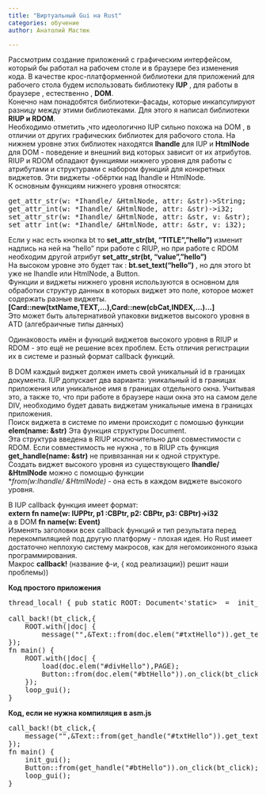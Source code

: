 ```yaml
---
title: "Виртуальный Gui на Rust"
categories: обучение
author: Анатолий Мастюк

---
```


Рассмотрим создание приложений с графическим интерфейсом, который бы работал на рабочем столе и в браузере без изменения кода. В качестве крос-платформенной библиотеки для приложений для рабочего стола будем использовать библиотеку **IUP** , для работы в браузере , естественно , **DOM**.  
Конечно нам понадобятся библиотеки-фасады, которые инкапсулируют разницу между этими библиотеками. Для этого я написал библиотеки **RIUP и RDOM**.  
Необходимо отметить ,что идеологично IUP сильно похожа на DOM , в отличии от других графических библиотек для рабочого стола. На нижнем уровне этих библиотек находятся **Ihandle** для IUP и **HtmlNode** для DOM - поведение и внешний вид которых зависит от их атрибутов. RIUP и RDOM обладают функциями нижнего уровня для работы с атрибутами и структурами с набором функций для конкретных виджетов. Эти виджеты -обёртки над Ihandle и HtmlNode.  
К основным функциям нижнего уровня относятся:  
<pre>
get_attr_str(w: *Ihandle/ &HtmlNode, attr: &str)->String;  
get_attr_int(w: *Ihandle/ &HtmlNode, attr: &str)->i32;  
set_attr_str(w: *Ihandle/ &HtmlNode, attr: &str, v: &str);  
set_attr_int(w: *Ihandle/ &HtmlNode, attr: &str, v: i32);  
</pre>

Если у нас есть кнопка bt то **set_attr_str(bt, “TITLE”,”hello”)** изменит надпись на ней на “hello” при работе с RIUP, но при работе с RDOM необходим другой атрибут **set_attr_str(bt, “value”,”hello”)**  
На высоком уровне это будет так : **bt.set_text(“hello”)** , но для этого bt уже не Ihandle или HtmlNode, а Button.  
Функции и виджеты нижнего уровня используются в основном для обработки структур данных в которых виджет это поле, которое может содержать разные виджеты.  
**[Card::new(txtName,TEXT,...),Card::new(cbCat,INDEX,...)...]**  
Это может быть альтернативой упаковки виджетов высокого уровня в АTD (алгебраичные типы данных)  

Одинаковость имён и функций виджетов высокого уровня в RIUP и RDOM - это ещё не решение всех проблем. Есть отличия регистрации их в системе и разный формат callback функций.  

В DOM каждый виджет должен иметь свой уникальный id в границах документа. IUP допускает два варианта: уникальный id в границах приложения или уникальное имя в границах отдельного окна. Учитывая это, а также то, что при работе в браузере наши окна это на самом деле DIV, необходимо будет давать виджетам уникальные имена в границах приложения.  
Поиск виджета в системе по имени происходит с помошью функции **elem(name: &str)** Эта функция структуры Document.  
Эта структура введена в RIUP исключительно для совместимости с RDOM. Если совместимость не нужна , то в RIUP сть функция **get_handle(name: &str)** не привязанная ни к одной структуре.  
Создать виджет высокого уровня из существующего **Ihandle/ &HtmlNode** можно с помощью функции  
**from(w:*Ihandle/ &HtmlNode)** - она есть в каждом виджете высокого уровня.  

В IUP callback функция имеет формат:  
**extern fn name(w: IUPPtr, p1 :CBPtr, p2: CBPtr, p3: CBPtr)->i32**  
а в DOM **fn name(w: Event)**  
Изменять заголовки всех callback функций и тип результата перед перекомпиляцией под другую платформу - плохая идея. Но Rust имеет достаточно неплохую систему макросов, как для негомоиконного языка программирования.  
Макрос **callback!** (название ф-и, { код реализации}) решит наши проблемы))  

**Код простого приложения**

<pre>
thread_local! { pub static ROOT: Document<'static>  =  init_gui();}

call_back!(bt_click,{
    ROOT.with(|doc| {
        message("",&Text::from(doc.elem("#txtHello")).get_text())});
});	
fn main() {
    ROOT.with(|doc| {
        load(doc.elem("#divHello"),PAGE);
        Button::from(doc.elem("#btHello")).on_click(bt_click);        
    });
    loop_gui();
}
</pre>

**Код, если не нужна компиляция в asm.js**

<pre>
call_back!(bt_click,{
    message("",&Text::from(get_handle("#txtHello")).get_text());
});	
fn main() {
    init_gui();	
    Button::from(get_handle("#btHello")).on_click(bt_click);        
    loop_gui();
}
</pre>

